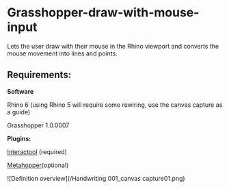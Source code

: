 # Grasshopper-draw-with-mouse-input
Lets the user draw with their mouse in the Rhino viewport and converts the mouse movement into lines and points.

## Requirements:
**Software**

Rhino 6 (using Rhino 5 will require some rewiring, use the canvas capture as a guide)

Grasshopper 1.0.0007

**Plugins:**

[Interactool](https://www.food4rhino.com/app/interactool) (required)

[Metahopper](https://www.food4rhino.com/app/metahopper)(optional)

![Definition overview](/Handwriting 001_canvas capture01.png)
